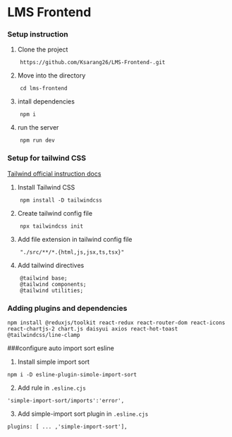# LMS Frontend

### Setup instruction

1. Clone the project

```
    https://github.com/Ksarang26/LMS-Frontend-.git
```

2. Move into the directory

```
    cd lms-frontend
```

3. intall dependencies

```
    npm i
```

4. run the server

```
    npm run dev
```

### Setup for tailwind CSS

[Tailwind official instruction docs](https://tailwindcss.com/docs/installation)

1. Install Tailwind CSS

```
    npm install -D tailwindcss
```

2. Create tailwind config file

```
    npx tailwindcss init
```

3. Add file extension in tailwind config file

```
    "./src/**/*.{html,js,jsx,ts,tsx}"
```

4. Add tailwind directives
 
```
    @tailwind base;
    @tailwind components;
    @tailwind utilities;
```

### Adding plugins and dependencies

```
npm install @reduxjs/toolkit react-redux react-router-dom react-icons react-chartjs-2 chart.js daisyui axios react-hot-toast @tailwindcss/line-clamp
```

###configure auto import sort esline 

1. Install simple import sort
```
npm i -D esline-plugin-simole-import-sort
```

2. Add rule in `.esline.cjs`

```
'simple-import-sort/imports':'error',
```

3. Add simple-import sort plugin in `.esline.cjs`

```
plugins: [ ... ,'simple-import-sort'],
```

